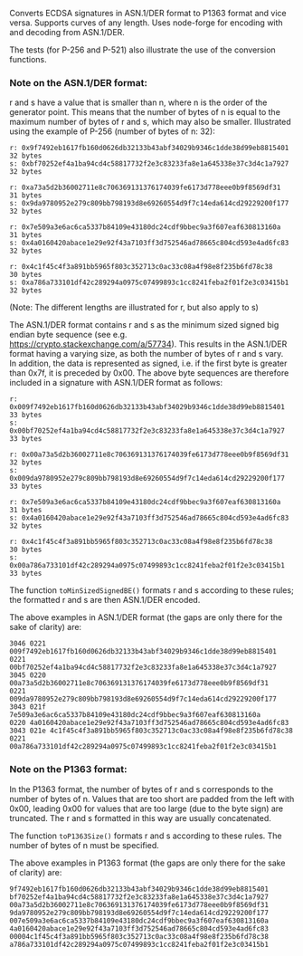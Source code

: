 Converts ECDSA signatures in ASN.1/DER format to P1363 format and vice versa. Supports curves of any length. Uses node-forge for encoding with and decoding from ASN.1/DER.

The tests (for P-256 and P-521) also illustrate the use of the conversion functions.

<h3>Note on the ASN.1/DER format:</h3>
r and s have a value that is smaller than n, where n is the order of the generator point. This means that the number of bytes of n is equal to the maximum number of bytes of r and s, which may also be smaller. Illustrated using the example of P-256 (number of bytes of n: 32):

```none
r: 0x9f7492eb1617fb160d0626db32133b43abf34029b9346c1dde38d99eb8815401   32 bytes
s: 0xbf70252ef4a1ba94cd4c58817732f2e3c83233fa8e1a645338e37c3d4c1a7927   32 bytes

r: 0xa73a5d2b36002711e8c706369131376174039fe6173d778eee0b9f8569df31     31 bytes
s: 0x9da9780952e279c809bb798193d8e69260554d9f7c14eda614cd29229200f177   32 bytes

r: 0x7e509a3e6ac6ca5337b84109e43180dc24cdf9bbec9a3f607eaf630813160a     31 bytes
s: 0x4a0160420abace1e29e92f43a7103ff3d752546ad78665c804cd593e4ad6fc83   32 bytes

r: 0x4c1f45c4f3a891bb5965f803c352713c0ac33c08a4f98e8f235b6fd78c38       30 bytes
s: 0xa786a733101df42c289294a0975c07499893c1cc8241feba2f01f2e3c03415b1   32 bytes
```

(Note: The different lengths are illustrated for r, but also apply to s)

The ASN.1/DER format contains r and s as the minimum sized signed big endian byte sequence (see e.g. https://crypto.stackexchange.com/a/57734). This results in the ASN.1/DER format having a varying size, as both the number of bytes of r and s vary.  
In addition, the data is represented as signed, i.e. if the first byte is greater than 0x7f, it is preceded by 0x00. The above byte sequences are therefore included in a signature with ASN.1/DER format as follows:

```none
r: 0x009f7492eb1617fb160d0626db32133b43abf34029b9346c1dde38d99eb8815401   33 bytes
s: 0x00bf70252ef4a1ba94cd4c58817732f2e3c83233fa8e1a645338e37c3d4c1a7927   33 bytes

r: 0x00a73a5d2b36002711e8c706369131376174039fe6173d778eee0b9f8569df31     32 bytes
s: 0x009da9780952e279c809bb798193d8e69260554d9f7c14eda614cd29229200f177   33 bytes

r: 0x7e509a3e6ac6ca5337b84109e43180dc24cdf9bbec9a3f607eaf630813160a       31 bytes
s: 0x4a0160420abace1e29e92f43a7103ff3d752546ad78665c804cd593e4ad6fc83     32 bytes

r: 0x4c1f45c4f3a891bb5965f803c352713c0ac33c08a4f98e8f235b6fd78c38         30 bytes
s: 0x00a786a733101df42c289294a0975c07499893c1cc8241feba2f01f2e3c03415b1   33 bytes
```

The function `toMinSizedSignedBE()` formats r and s according to these rules; the formatted r and s are then ASN.1/DER encoded.

The above examples in ASN.1/DER format (the gaps are only there for the sake of clarity) are:

```none
3046 0221 009f7492eb1617fb160d0626db32133b43abf34029b9346c1dde38d99eb8815401 0221 00bf70252ef4a1ba94cd4c58817732f2e3c83233fa8e1a645338e37c3d4c1a7927
3045 0220 00a73a5d2b36002711e8c706369131376174039fe6173d778eee0b9f8569df31   0221 009da9780952e279c809bb798193d8e69260554d9f7c14eda614cd29229200f177 
3043 021f 7e509a3e6ac6ca5337b84109e43180dc24cdf9bbec9a3f607eaf630813160a     0220 4a0160420abace1e29e92f43a7103ff3d752546ad78665c804cd593e4ad6fc83 
3043 021e 4c1f45c4f3a891bb5965f803c352713c0ac33c08a4f98e8f235b6fd78c38       0221 00a786a733101df42c289294a0975c07499893c1cc8241feba2f01f2e3c03415b1
```

<h3>Note on the P1363 format:</h3>
In the P1363 format, the number of bytes of r and s corresponds to the number of bytes of n. Values that are too short are padded from the left with 0x00, leading 0x00 for values that are too large (due to the byte sign) are truncated. The r and s formatted in this way are usually concatenated.  

The function `toP1363Size()` formats r and s according to these rules. The number of bytes of n must be specified. 

The above examples in P1363 format (the gaps are only there for the sake of clarity) are:

```none
9f7492eb1617fb160d0626db32133b43abf34029b9346c1dde38d99eb8815401 bf70252ef4a1ba94cd4c58817732f2e3c83233fa8e1a645338e37c3d4c1a7927
00a73a5d2b36002711e8c706369131376174039fe6173d778eee0b9f8569df31 9da9780952e279c809bb798193d8e69260554d9f7c14eda614cd29229200f177
007e509a3e6ac6ca5337b84109e43180dc24cdf9bbec9a3f607eaf630813160a 4a0160420abace1e29e92f43a7103ff3d752546ad78665c804cd593e4ad6fc83
00004c1f45c4f3a891bb5965f803c352713c0ac33c08a4f98e8f235b6fd78c38 a786a733101df42c289294a0975c07499893c1cc8241feba2f01f2e3c03415b1
```

